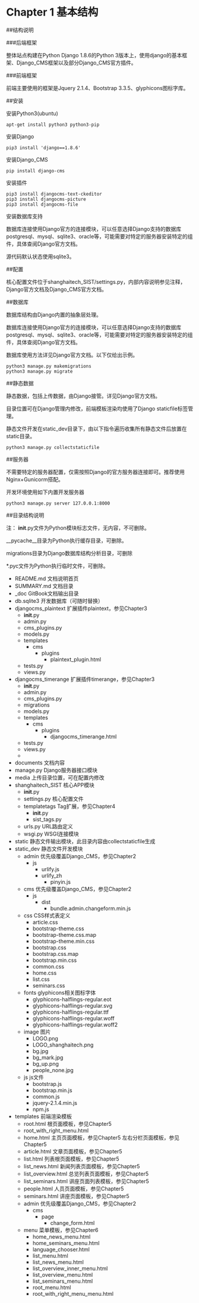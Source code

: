 # Chapter 1 基本结构

##结构说明

###后端框架

整体站点构建在Python Django 1.8.6的Python 3版本上，使用django的基本框架、Django_CMS框架以及部分Django_CMS官方插件。

###前端框架

前端主要使用的框架是Jquery 2.1.4、Bootstrap 3.3.5、glyphicons图标字库。

##安装

安装Python3(ubuntu)

```
apt-get install python3 python3-pip
```

安装Django

```
pip3 install 'django==1.8.6'
```

安装Django_CMS

```
pip install django-cms
```

安装插件

```
pip3 install djangocms-text-ckeditor
pip3 install djangocms-picture
pip3 install djangocms-file
```

安装数据库支持

数据库连接使用Django官方的连接模块，可以任意选择Django支持的数据库postgresql、mysql、sqlite3、oracle等，可能需要对特定的服务器安装特定的组件，具体查阅Django官方文档。

源代码默认状态使用sqlite3。

##配置

核心配置文件位于shanghaitech_SIST/settings.py，内部内容说明参见注释，Django官方文档及Django_CMS官方文档。

##数据库

数据库结构由Django内置的抽象层处理。

数据库连接使用Django官方的连接模块，可以任意选择Django支持的数据库postgresql、mysql、sqlite3、oracle等，可能需要对特定的服务器安装特定的组件，具体查阅Django官方文档。

数据库使用方法详见Django官方文档。以下仅给出示例。

```
python3 manage.py makemigrations
python3 manage.py migrate
```

##静态数据

静态数据，包括上传数据，由Django接管。详见Django官方文档。

目录位置可在Django管理内修改，前端模板渲染均使用了Django staticfile标签管理。

静态文件开发在static_dev目录下，由以下指令遍历收集所有静态文件后放置在static目录。

```
python3 manage.py collectstaticfile
```

##服务器

不需要特定的服务器配置，仅需按照Django的官方服务器连接即可。推荐使用Nginx+Gunicorm搭配。

开发环境使用如下内置开发服务器

```
python3 manage.py server 127.0.0.1:8000
```

##目录结构说明

注：
__init__.py文件为Python模块标志文件，无内容，不可删除。

__pycache__目录为Python执行缓存目录，可删除。

migrations目录为Django数据库结构分析目录，可删除

*.pyc文件为Python执行临时文件，可删除。


* README.md 文档说明首页
* SUMMARY.md 文档目录
* _doc GitBook文档输出目录
* db.sqlite3 开发数据库（可随时替换）
* djangocms_plaintext 扩展插件plaintext，参见Chapter3
	* __init__.py
	* admin.py
	* cms_plugins.py
	* models.py
	* templates
		* cms
			* plugins
				* plaintext_plugin.html
	* tests.py
	* views.py
* djangocms_timerange 扩展插件timerange，参见Chapter3
	* __init__.py
	* admin.py
	* cms_plugins.py
	* migrations
	* models.py
	* templates
		* cms
			* plugins
				* djangocms_timerange.html
	* tests.py
	* views.py
	* 
* documents 文档内容
* manage.py Django服务器接口模块
* media 上传目录位置，可在配置内修改
* shanghaitech_SIST 核心APP模块
	* __init__.py
	* settings.py 核心配置文件
	* templatetags Tag扩展，参见Chapter4
		* __init__.py
		* sist_tags.py
	* urls.py URL路由定义
	* wsgi.py WSGI连接模块
* static 静态文件输出模块，此目录内容由collectstaticfile生成
* static_dev 静态文件开发模块
	* admin 优先级覆盖Django_CMS，参见Chapter2
		* js
			* urlify.js
			* urlify_zh
				* pinyin.js
	* cms 优先级覆盖Django_CMS，参见Chapter2
		* js
			* dist
				* bundle.admin.changeform.min.js
	* css CSS样式表定义
		* article.css
		* bootstrap-theme.css
		* bootstrap-theme.css.map
		* bootstrap-theme.min.css
		* bootstrap.css
		* bootstrap.css.map
		* bootstrap.min.css
		* common.css
		* home.css
		* list.css
		* seminars.css
	* fonts glyphicons相关图标字体
		* glyphicons-halflings-regular.eot
		* glyphicons-halflings-regular.svg
		* glyphicons-halflings-regular.ttf
		* glyphicons-halflings-regular.woff
		* glyphicons-halflings-regular.woff2
	* image 图片
		* LOGO.png
		* LOGO_shanghaitech.png
		* bg.jpg
		* bg_mark.jpg
		* bg_up.png
		* people_none.jpg
	* js js文件
		* bootstrap.js
		* bootstrap.min.js
		* common.js
		* jquery-2.1.4.min.js
		* npm.js
* templates 前端渲染模板
	* root.html 根页面模板，参见Chapter5
	* root_with_right_menu.html
	* home.html 主页页面模板，参见Chapter5
左右分栏页面模板，参见Chapter5
	* article.html 文章页面模板，参见Chapter5
	* list.html 列表根页面模板，参见Chapter5
	* list_news.html 新闻列表页面模板，参见Chapter5
	* list_overview.html 总览列表页面模板，参见Chapter5
	* list_seminars.html 讲座页面列表模板，参见Chapter5
	* people.html 人员页面模板，参见Chapter5
	* seminars.html 讲座页面模板，参见Chapter5
	* admin 优先级覆盖Django_CMS，参见Chapter2
		* cms
			* page
				* change_form.html
	* menu 菜单模板，参见Chapter6
		* home_news_menu.html
		* home_seminars_menu.html
		* language_chooser.html
		* list_menu.html
		* list_news_menu.html
		* list_overview_inner_menu.html
		* list_overview_menu.html
		* list_seminars_menu.html
		* root_menu.html
		* root_with_right_menu_menu.html
